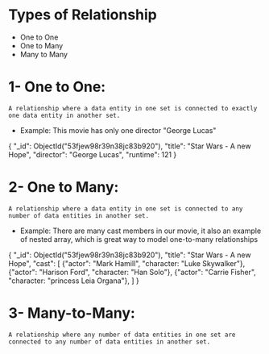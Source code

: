 # Types of Relationship

- One to One
- One to Many
- Many to Many

# 1- One to One:
    A relationship where a data entity in one set is connected to exactly one data entity in another set.

- Example: This movie has only one director  "George Lucas"

{
    "_id": ObjectId("53fjew98r39n38jc83b920"),
    "title": "Star Wars - A new Hope",
    "director": "George Lucas",
    "runtime": 121
}

# 2- One to Many:
    A relationship where a data entity in one set is connected to any number of data entities in another set.

- Example: There are many cast members in our movie, it also an example of nested array, which is great way to model one-to-many relationships

{
    "_id": ObjectId("53fjew98r39n38jc83b920"),
    "title": "Star Wars - A new Hope",
    "cast": [
        {"actor": "Mark Hamill", "character: "Luke Skywalker"},
        {"actor": "Harison Ford", "character: "Han Solo"},
        {"actor": "Carrie Fisher", "character: "princess Leia Organa"},
    ]
}

# 3- Many-to-Many:
    A relationship where any number of data entities in one set are connected to any number of data entities in another set.


